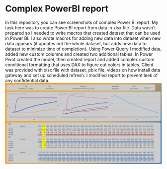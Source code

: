 # Complex PowerBI report
In this repository you can see screenshots of complex Power BI report. My task here was to create Power BI report from data in xlsx file. Data wasn't prepared so I needed to write macros that created dataset that can be used in Power BI. I also wrote macros for adding new data into dataset when new data appears (it updates not the whole dataset, but adds new data to dataset to minimize time of completion). Using Power Query I modified data, added new custom columns and created two additional tables. In Power Pivot created the model, then created report and added complex custom conditional formatting that uses DAX to figure out colors in tables. Client was provided with xlsx file with dataset, pbix file, videos on how install data gateway and set up scheduled refresh. I modified report to prevent leek of any confidential data. 
![alt text](https://github.com/PavelStafeev/complex_PowerBI_report/blob/main/1.png)
